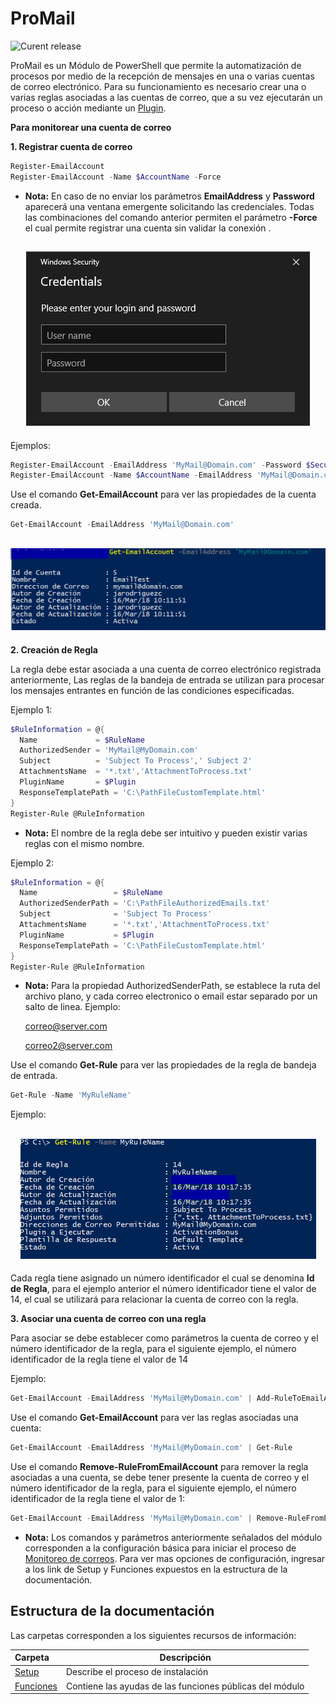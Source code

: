 # ProMail

![Curent release](https://img.shields.io/badge/Version-1.0.6682.62258-orange.svg)

ProMail es un Módulo de PowerShell que permite la automatización de procesos por medio de la recepción de mensajes en una o varias cuentas de correo electrónico. Para su funcionamiento es necesario crear una o varias reglas asociadas a las cuentas de correo, que a su vez ejecutarán un proceso o acción mediante un [Plugin](Setup/Plugin-Manager.md).

**Para monitorear una cuenta de correo**

**1. Registrar cuenta de correo**
```powershell
Register-EmailAccount
Register-EmailAccount -Name $AccountName -Force
```
- **Nota:**
En caso de no enviar los parámetros **EmailAddress** y **Password** aparecerá una ventana emergente solicitando las credenciales.
Todas las combinaciones del comando anterior permiten el parámetro **-Force** el cual permite registrar una cuenta sin validar la conexión .

<h2 align="center"><img src="Setup/Credential Dialog.png" /></h2>
Ejemplos:

```powershell
Register-EmailAccount -EmailAddress 'MyMail@Domain.com' -Password $SecureString -Force
Register-EmailAccount -Name $AccountName -EmailAddress 'MyMail@Domain.com' -Password $SecureString -Force
```

Use el comando **Get-EmailAccount** para ver las propiedades de la cuenta creada.

```powershell
Get-EmailAccount -EmailAddress 'MyMail@Domain.com'
```
<h2 align="center"><img src="Setup/Get Account.png" /></h2>

**2. Creación de Regla**

La regla debe estar asociada a una cuenta de correo electrónico registrada anteriormente, Las reglas de la bandeja de entrada se utilizan para procesar los mensajes entrantes en función de las condiciones especificadas.

Ejemplo 1:
```powershell
$RuleInformation = @{
  Name             = $RuleName 
  AuthorizedSender = 'MyMail@MyDomain.com'
  Subject          = 'Subject To Process',' Subject 2' 
  AttachmentsName  = '*.txt','AttachmentToProcess.txt' 
  PluginName       = $Plugin
  ResponseTemplatePath = 'C:\PathFileCustomTemplate.html'
}
Register-Rule @RuleInformation
```

- **Nota:**
El nombre de la regla debe ser intuitivo y pueden existir varias reglas con el mismo nombre.

Ejemplo 2:
```powershell
$RuleInformation = @{
  Name                 = $RuleName 
  AuthorizedSenderPath = 'C:\PathFileAuthorizedEmails.txt'
  Subject              = 'Subject To Process' 
  AttachmentsName      = '*.txt','AttachmentToProcess.txt' 
  PluginName           = $Plugin
  ResponseTemplatePath = 'C:\PathFileCustomTemplate.html'
}
Register-Rule @RuleInformation
```
- **Nota:**
Para la propiedad AuthorizedSenderPath, se establece la ruta del archivo plano, y cada correo electronico o email estar separado por un salto de linea.
Ejemplo:

  correo@server.com
  
  correo2@server.com
  
Use el comando **Get-Rule** para ver las propiedades de la regla de bandeja de entrada.

```powershell
Get-Rule -Name 'MyRuleName'
```
Ejemplo:
<h2 align="center"><img src="Setup/Get RuleName.png" /> </h2>

Cada regla tiene asignado un número identificador el cual se denomina **Id de Regla**, para el ejemplo anterior el número identificador tiene el valor de 14, el cual se utilizará para relacionar la cuenta de correo con la regla.

**3. Asociar una cuenta de correo con una regla**

Para asociar se debe establecer como parámetros la cuenta de correo y el número identificador de la regla, para el siguiente ejemplo, el número identificador de la regla tiene el valor de 14

Ejemplo:
```powershell
Get-EmailAccount -EmailAddress 'MyMail@MyDomain.com' | Add-RuleToEmailAccount -IdRule 14
```

Use el comando **Get-EmailAccount** para ver las reglas asociadas una cuenta:
```powershell
Get-EmailAccount -EmailAddress 'MyMail@MyDomain.com' | Get-Rule
```
Use el comando **Remove-RuleFromEmailAccount** para remover la regla asociadas a una cuenta, se debe tener presente la cuenta de correo y el número identificador de la regla, para el siguiente ejemplo, el número identificador de la regla tiene el valor de 1:
```powershell
Get-EmailAccount -EmailAddress 'MyMail@MyDomain.com' | Remove-RuleFromEmailAccount -IdRule 1
```

- **Nota:**
Los comandos y parámetros anteriormente señalados del módulo corresponden a la configuración básica para iniciar el proceso de [Monitoreo de correos](Setup/Monitor-Emails.md). Para ver mas opciones de configuración, ingresar a los link de Setup y Funciones expuestos en la estructura de la documentación.

## Estructura de la documentación
Las carpetas corresponden a los siguientes recursos de información:

| Carpeta  | Descripción  |
|:---|---|
| [Setup](Setup)  | Describe el proceso de instalación|
| [Funciones](Functions)  | Contiene las ayudas de las funciones públicas del módulo|
